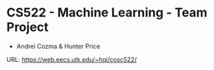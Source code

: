 # CS522 - Machine Learning - Team Project
- Andrei Cozma & Hunter Price

URL: https://web.eecs.utk.edu/~hqi/cosc522/

